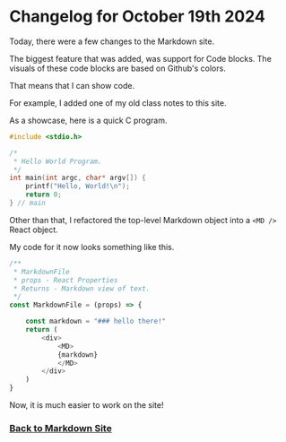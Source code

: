 # Changelog for October 19th 2024

Today, there were a few changes to the Markdown site.

The biggest feature that was added, was support for Code blocks. The visuals of these code blocks are based on Github's colors.

That means that I can show code.

For example, I added one of my old class notes to this site.

As a showcase, here is a quick C program.

```c
#include <stdio.h>

/*
 * Hello World Program.
 */
int main(int argc, char* argv[]) {
    printf("Hello, World!\n");
    return 0;
} // main
```

Other than that, I refactored the top-level Markdown object into a `<MD />` React object.

My code for it now looks something like this.

```js
/**
 * MarkdownFile
 * props - React Properties
 * Returns - Markdown view of text.
 */
const MarkdownFile = (props) => {

    const markdown = "### hello there!"
    return (
        <div>
            <MD>
            {markdown}
            </MD>
        </div>
    )
}
```

Now, it is much easier to work on the site!

### [Back to Markdown Site](%WEBPATH%/projects/markdown-site/) 